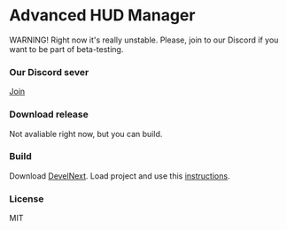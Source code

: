 # Advanced HUD Manager
WARNING! Right now it's really unstable. Please, join to our Discord if you want to be part of beta-testing.

### Our Discord sever
[Join](https://discord.gg/0qanJmg66bQmhbKz)

### Download release
Not avaliable right now, but you can build.

### Build
Download [DevelNext](https://develnext.org/en/). Load project and use this [instructions](http://http://imgur.com/a/Xp3by).

### License 
MIT